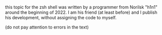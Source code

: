this topic for the zsh shell was written by a programmer from Norilsk "h1n1" around the beginning of 2022.
I am his friend (at least before) and I publish his development, without assigning the code to myself.

(do not pay attention to errors in the text)
